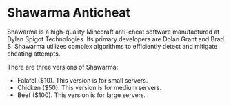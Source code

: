 # Shawarma Anticheat
Shawarma is a high-quality Minecraft anti-cheat software manufactured at
Dylan Spigot Technologies. Its primary developers are Dolan Grant and
Brad S. Shawarma utilizes complex algorithms to efficiently detect and
mitigate cheating attempts.

There are three versions of Shawarma:
- Falafel ($10). This version is for small servers.
- Chicken ($50). This version is for medium servers.
- Beef ($100). This version is for large servers.
